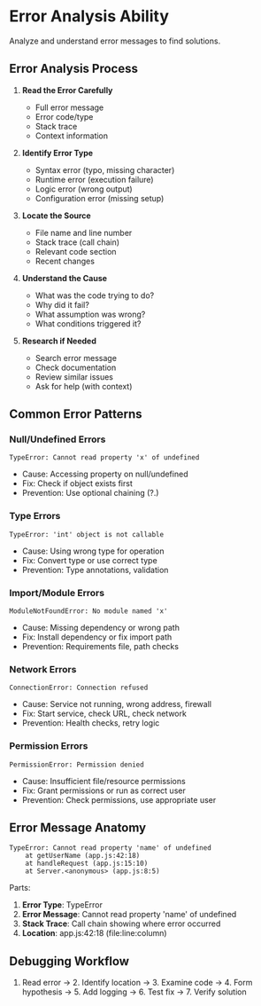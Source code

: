 # Error Analysis Ability

Analyze and understand error messages to find solutions.

## Error Analysis Process

1. **Read the Error Carefully**
   - Full error message
   - Error code/type
   - Stack trace
   - Context information

2. **Identify Error Type**
   - Syntax error (typo, missing character)
   - Runtime error (execution failure)
   - Logic error (wrong output)
   - Configuration error (missing setup)

3. **Locate the Source**
   - File name and line number
   - Stack trace (call chain)
   - Relevant code section
   - Recent changes

4. **Understand the Cause**
   - What was the code trying to do?
   - Why did it fail?
   - What assumption was wrong?
   - What conditions triggered it?

5. **Research if Needed**
   - Search error message
   - Check documentation
   - Review similar issues
   - Ask for help (with context)

## Common Error Patterns

### Null/Undefined Errors

```
TypeError: Cannot read property 'x' of undefined
```

- Cause: Accessing property on null/undefined
- Fix: Check if object exists first
- Prevention: Use optional chaining (?.)

### Type Errors

```
TypeError: 'int' object is not callable
```

- Cause: Using wrong type for operation
- Fix: Convert type or use correct type
- Prevention: Type annotations, validation

### Import/Module Errors

```
ModuleNotFoundError: No module named 'x'
```

- Cause: Missing dependency or wrong path
- Fix: Install dependency or fix import path
- Prevention: Requirements file, path checks

### Network Errors

```
ConnectionError: Connection refused
```

- Cause: Service not running, wrong address, firewall
- Fix: Start service, check URL, check network
- Prevention: Health checks, retry logic

### Permission Errors

```
PermissionError: Permission denied
```

- Cause: Insufficient file/resource permissions
- Fix: Grant permissions or run as correct user
- Prevention: Check permissions, use appropriate user

## Error Message Anatomy

```
TypeError: Cannot read property 'name' of undefined
    at getUserName (app.js:42:18)
    at handleRequest (app.js:15:10)
    at Server.<anonymous> (app.js:8:5)
```

Parts:

1. **Error Type**: TypeError
2. **Error Message**: Cannot read property 'name' of undefined
3. **Stack Trace**: Call chain showing where error occurred
4. **Location**: app.js:42:18 (file:line:column)

## Debugging Workflow

1. Read error → 2. Identify location → 3. Examine code → 4. Form hypothesis → 5. Add logging → 6. Test fix → 7. Verify solution
